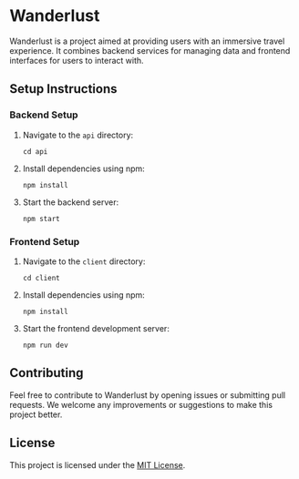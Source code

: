 # Wanderlust

Wanderlust is a project aimed at providing users with an immersive travel experience. It combines backend services for managing data and frontend interfaces for users to interact with.

## Setup Instructions

### Backend Setup

1. Navigate to the `api` directory:
    ```
    cd api
    ```

2. Install dependencies using npm:
    ```
    npm install
    ```

3. Start the backend server:
    ```
    npm start
    ```

### Frontend Setup

1. Navigate to the `client` directory:
    ```
    cd client
    ```

2. Install dependencies using npm:
    ```
    npm install
    ```

3. Start the frontend development server:
    ```
    npm run dev
    ```

## Contributing

Feel free to contribute to Wanderlust by opening issues or submitting pull requests. We welcome any improvements or suggestions to make this project better.

## License

This project is licensed under the [MIT License](LICENSE).

